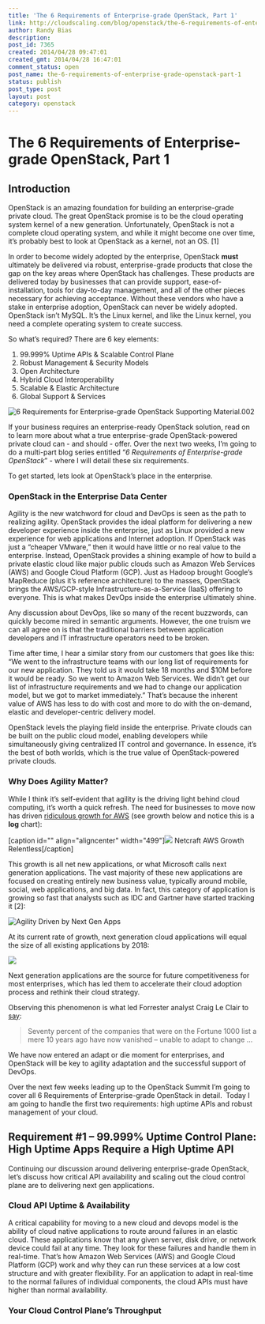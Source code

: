 ```yaml
---
title: 'The 6 Requirements of Enterprise-grade OpenStack, Part 1'
link: http://cloudscaling.com/blog/openstack/the-6-requirements-of-enterprise-grade-openstack-part-1/
author: Randy Bias
description: 
post_id: 7365
created: 2014/04/28 09:47:01
created_gmt: 2014/04/28 16:47:01
comment_status: open
post_name: the-6-requirements-of-enterprise-grade-openstack-part-1
status: publish
post_type: post
layout: post
category: openstack
---
```


# The 6 Requirements of Enterprise-grade OpenStack, Part 1

## **Introduction**

OpenStack is an amazing foundation for building an enterprise-grade private cloud. The great OpenStack promise is to be the cloud operating system kernel of a new generation. Unfortunately, OpenStack is not a complete cloud operating system, and while it might become one over time, it’s probably best to look at OpenStack as a kernel, not an OS. [1]

In order to become widely adopted by the enterprise, OpenStack **must** ultimately be delivered via robust, enterprise-grade products that close the gap on the key areas where OpenStack has challenges. These products are delivered today by businesses that can provide support, ease-of-installation, tools for day-to-day management, and all of the other pieces necessary for achieving acceptance. Without these vendors who have a stake in enterprise adoption, OpenStack can never be widely adopted. OpenStack isn’t MySQL. It’s the Linux kernel, and like the Linux kernel, you need a complete operating system to create success.

So what’s required? There are 6 key elements:

  1. 99.999% Uptime APIs & Scalable Control Plane
  2. Robust Management & Security Models
  3. Open Architecture
  4. Hybrid Cloud Interoperability
  5. Scalable & Elastic Architecture
  6. Global Support & Services

![6 Requirements for Enterprise-grade OpenStack Supporting Material.002](http://www.cloudscaling.com/wp-content/uploads/2014/04/6-Requirements-for-Enterprise-grade-OpenStack-Supporting-Material.002.jpg)

If your business requires an enterprise-ready OpenStack solution, read on to learn more about what a true enterprise-grade OpenStack-powered private cloud can - and should - offer. Over the next two weeks, I’m going to do a multi-part blog series entitled “_6 Requirements of Enterprise-grade OpenStack_” - where I will detail these six requirements.

To get started, lets look at OpenStack’s place in the enterprise.

### **OpenStack in the Enterprise Data Center**

Agility is the new watchword for cloud and DevOps is seen as the path to realizing agility. OpenStack provides the ideal platform for delivering a new developer experience inside the enterprise, just as Linux provided a new experience for web applications and Internet adoption. If OpenStack was just a “cheaper VMware,” then it would have little or no real value to the enterprise. Instead, OpenStack provides a shining example of how to build a private elastic cloud like major public clouds such as Amazon Web Services (AWS) and Google Cloud Platform (GCP). Just as Hadoop brought Google’s MapReduce (plus it’s reference architecture) to the masses, OpenStack brings the AWS/GCP-style Infrastructure-as-a-Service (IaaS) offering to everyone. This is what makes DevOps inside the enterprise ultimately shine.

Any discussion about DevOps, like so many of the recent buzzwords, can quickly become mired in semantic arguments. However, the one truism we can all agree on is that the traditional barriers between application developers and IT infrastructure operators need to be broken.

Time after time, I hear a similar story from our customers that goes like this: “We went to the infrastructure teams with our long list of requirements for our new application. They told us it would take 18 months and $10M before it would be ready. So we went to Amazon Web Services. We didn’t get our list of infrastructure requirements and we had to change our application model, but we got to market immediately.” That’s because the inherent value of AWS has less to do with cost and more to do with the on-demand, elastic and developer-centric delivery model.

OpenStack levels the playing field inside the enterprise. Private clouds can be built on the public cloud model, enabling developers while simultaneously giving centralized IT control and governance. In essence, it’s the best of both worlds, which is the true value of OpenStack-powered private clouds.

### **Why Does Agility Matter?**

While I think it’s self-evident that agility is the driving light behind cloud computing, it’s worth a quick refresh. The need for businesses to move now has driven [ridiculous growth for AWS](http://news.netcraft.com/archives/2013/05/20/amazon-web-services-growth-unrelenting.html) (see growth below and notice this is a **log** chart):

[caption id="" align="aligncenter" width="499"]![](http://news.netcraft.com/wp-content/uploads/2013/07/AMZN-growth.png) Netcraft AWS Growth Relentless[/caption] 

This growth is all net new applications, or what Microsoft calls next generation applications. The vast majority of these new applications are focused on creating entirely new business value, typically around mobile, social, web applications, and big data. In fact, this category of application is growing so fast that analysts such as IDC and Gartner have started tracking it [2]:

![Agility Driven by Next Gen Apps](http://www.cloudscaling.com/wp-content/uploads/2014/04/6-Requirements-for-Enterprise-grade-OpenStack-Supporting-Material.003.jpg)

At its current rate of growth, next generation cloud applications will equal the size of all existing applications by 2018:

![](http://www.cloudscaling.com/wp-content/uploads/2014/04/6-Requirements-for-Enterprise-grade-OpenStack-Supporting-Material.004.jpg)

Next generation applications are the source for future competitiveness for most enterprises, which has led them to accelerate their cloud adoption process and rethink their cloud strategy.

Observing this phenomenon is what led Forrester analyst Craig Le Clair to [say](http://blogs.forrester.com/craig_le_clair/13-09-09-make_business_agility_a_key_corporate_attribute_it_could_be_what_saves_you):

> Seventy percent of the companies that were on the Fortune 1000 list a mere 10 years ago have now vanished – unable to adapt to change …

We have now entered an adapt or die moment for enterprises, and OpenStack will be key to agility adaptation and the successful support of DevOps.

Over the next few weeks leading up to the OpenStack Summit I’m going to cover all 6 Requirements of Enterprise-grade OpenStack in detail.  Today I am going to handle the first two requirements: high uptime APIs and robust management of your cloud.

## **Requirement #1 – 99.999% Uptime Control Plane: High Uptime Apps Require a High Uptime API**

Continuing our discussion around delivering enterprise-grade OpenStack, let’s discuss how critical API availability and scaling out the cloud control plane are to delivering next gen applications.

### **Cloud API Uptime & Availability**

A critical capability for moving to a new cloud and devops model is the ability of cloud native applications to route around failures in an elastic cloud. These applications know that any given server, disk drive, or network device could fail at any time. They look for these failures and handle them in real-time. That’s how Amazon Web Services (AWS) and Google Cloud Platform (GCP) work and why they can run these services at a low cost structure and with greater flexibility. For an application to adapt in real-time to the normal failures of individual components, the cloud APIs must have higher than normal availability.

### **Your Cloud Control Plane’s Throughput**